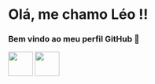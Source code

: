 # Olá, me chamo Léo !!
### Bem vindo ao meu perfil GitHub 👋

<img src="https://cdn.jsdelivr.net/gh/devicons/devicon/icons/c/c-original.svg" width="50" height="50" /> <img src="https://cdn.jsdelivr.net/gh/devicons/devicon/icons/csharp/csharp-original.svg" width="50" height="50" />
          
          
